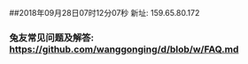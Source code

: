 ##2018年09月28日07时12分07秒 新址: 159.65.80.172
### 兔友常见问题及解答: https://github.com/wanggonging/d/blob/w/FAQ.md
